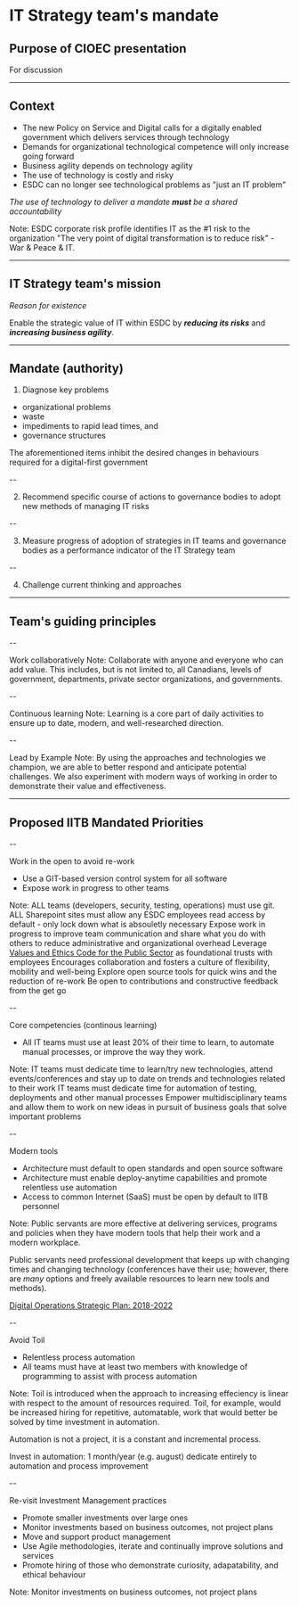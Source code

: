 # IT Strategy team's mandate

## Purpose of CIOEC presentation

For discussion

---

## Context

- The new Policy on Service and Digital calls for a digitally enabled government which delivers services through technology
- Demands for organizational technological competence will only increase going forward
- Business agility depends on technology agility
- The use of technology is costly and risky
- ESDC can no longer see technological problems as "just an IT problem"

<!-- markdownlint-disable -->
*The use of technology to deliver a mandate ***must*** be a shared accountability*
<!-- markdownlint-enable -->

Note:
ESDC corporate risk profile identifies IT as the #1 risk to the organization
"The very point of digital transformation is to reduce risk" - War & Peace & IT.

---

## IT Strategy team's mission

<!-- markdownlint-disable -->
*Reason for existence*

Enable the strategic value of IT within ESDC by ***reducing its risks*** and ***increasing business agility***.
<!-- markdownlint-enable -->

---

## Mandate (authority)

<!-- markdownlint-disable -->
1. Diagnose key problems
  * organizational problems
  * waste
  * impediments to rapid lead times, and
  * governance structures
<!-- markdownlint-enable -->

The aforementioned items inhibit the desired changes in behaviours required
 for a digital-first government

--
<!-- markdownlint-disable -->
2. Recommend specific course of actions to governance bodies to adopt new methods of managing IT risks 
<!-- markdownlint-enable -->

--

<!-- markdownlint-disable -->
3. Measure progress of adoption of strategies in IT teams and governance bodies as a performance indicator of the IT Strategy team
<!-- markdownlint-enable -->

--

<!-- markdownlint-disable -->
4. Challenge current thinking and approaches
<!-- markdownlint-enable -->

---

## Team's guiding principles
<!-- markdownlint-disable MD013 -->

--

Work collaboratively
Note:
Collaborate with anyone and everyone who can add value. This includes, but is not limited to, all Canadians, levels of government, departments, private sector organizations, and governments.

--

Continuous learning
Note:
Learning is a core part of daily activities to ensure up to date, modern, and well-researched direction.

--

Lead by Example
Note:
By using the approaches and technologies we champion, we are able to better respond and anticipate potential challenges. We also experiment with modern ways of working in order to demonstrate their value and effectiveness.

---

## Proposed IITB Mandated Priorities

--

Work in the open to avoid re-work

- Use a GIT-based version control system for all software
- Expose work in progress to other teams

Note:
ALL teams (developers, security, testing, operations) must use git.
ALL Sharepoint sites must allow any ESDC employees read access by default - only lock down what is absouletly necessary
Expose work in progress to improve team communication and share what you do with others to reduce administrative and organizational overhead
Leverage [Values and Ethics Code for the Public Sector](https://www.tbs-sct.gc.ca/pol/doc-eng.aspx?id=25049) as foundational trusts with employees
Encourages collaboration and fosters a culture of flexibility, mobility and well-being
Explore open source tools for quick wins and the reduction of re-work
Be open to contributions and constructive feedback from the get go

--

Core competencies (continous learning)

- All IT teams must use at least 20% of their time to learn, to automate manual processes, or improve the way they work.

Note:
IT teams must dedicate time to learn/try new technologies, attend events/conferences and stay up to date on trends and technologies related to their work
IT teams must dedicate time for automation of testing, deployments and other manual processes
Empower multidisciplinary teams and allow them to work on new ideas in pursuit of business goals that solve important problems

--

Modern tools

- Architecture must default to open standards and open source software
- Architecture must enable deploy-anytime capabilities and promote relentless use automation
- Access to common Internet (SaaS) must be open by default to IITB personnel

Note:
Public servants are more effective at delivering services, programs and policies when they have modern tools that help their work and a modern workplace.

Public servants need professional development that keeps up with changing times and changing technology (conferences have their use; however, there are *many* options and freely available resources to learn new tools and methods).

[Digital Operations Strategic Plan: 2018-2022](https://www.canada.ca/en/government/system/digital-government/digital-operations-strategic-plan-2018-2022.html)

--

Avoid Toil

- Relentless process automation
- All teams must have at least two members with knowledge of programming to assist with process automation

Note:
Toil is introduced when the approach to increasing effeciency is linear with respect to the amount of resources required.
Toil, for example, would be increased hiring for repetitive, automatable, work that would better be solved by time investment in automation.

Automation is not a project, it is a constant and incremental process.

Invest in automation: 1 month/year (e.g. august) dedicate entirely to automation and process improvement

--

Re-visit Investment Management practices

- Promote smaller investments over large ones
- Monitor investments based on business outcomes, not project plans
- Move and support product management
- Use Agile methodologies, iterate and continually improve solutions and services
- Promote hiring of those who demonstrate curiosity, adapatability, and ethical behaviour

Note:
Monitor investments on business outcomes, not project plans

<!-- markdownlint-enable MD013-->
